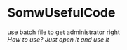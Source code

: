 # SomwUsefulCode
use batch file to get administrator right            
*How to use? Just open it and use it*
